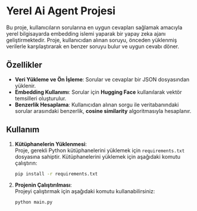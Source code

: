 # Yerel Ai Agent Projesi

Bu proje, kullanıcıların sorularına en uygun cevapları sağlamak amacıyla yerel bilgisayarda embedding islemi yaparak bir yapay zeka ajanı geliştirmektedir. Proje, kullanıcıdan alınan soruyu, önceden yüklenmiş verilerle karşılaştırarak en benzer soruyu bulur ve uygun cevabı döner.

## Özellikler

- **Veri Yükleme ve Ön İşleme**: Sorular ve cevaplar bir JSON dosyasından yüklenir.
- **Embedding Kullanımı**: Sorular için **Hugging Face** kullanılarak vektör temsilleri oluşturulur.
- **Benzerlik Hesaplama**: Kullanıcıdan alınan sorgu ile veritabanındaki sorular arasındaki benzerlik, **cosine similarity** algoritmasıyla hesaplanır.

## Kullanım
1. **Kütüphanelerin Yüklenmesi**:\
   Proje, gerekli Python kütüphanelerini yüklemek için `requirements.txt` dosyasına sahiptir. Kütüphanelerini yüklemek için aşağıdaki komutu çalıştırın:
   
   ```bash
   pip install -r requirements.txt
   
2. **Projenin Çalıştırılması**:\
   Projeyi çalıştırmak için aşağıdaki komutu kullanabilirsiniz:
   
   ```bash
   python main.py